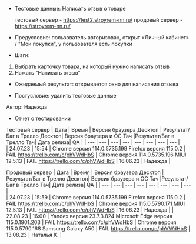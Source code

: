 * Тестовые данные: Написать отзыв о товаре

	тестовый сервер - https://test2.stroyrem-nn.ru/   продовый сервер - https://stroyrem-nn.ru/

* Предусловие: пользователь авторизован, открыт «Личный кабинет» / "Мои покупки", у пользователя есть покупки

* Шаги:
1.	Выбрать карточку товара, на который нужно написать отзыв
2.	Нажать "Написать отзыв"

* Ожидаемый результат: открывается окно для написания отзыва

* Постусловие: удалить тестовые данные

Автор: Надежда

* Отчет о тестировании
  
Тестовый сервер
| Дата | Время | Версия браузера Десктоп | Результат/Баг в Трелло Десктоп|  Версия браузера и ОС Тач |Результат/Баг в Трелло Тач| Дата релиза| QA  |
| --- | --- | --- | --- |  --- | --- | --- | --- |   
| 24.07.23 | 15:54 | Chrome версия 114.0.5735.199 Firefox версия 115.0.2 | FAIL https://trello.com/c/phVWdHbS | Chrome версия 114.0.5735.196 MIUI 12.5.13 | FAIL https://trello.com/c/phVWdHbS | 16.06.23 | Надежда |  

Продовый сервер
| Дата | Время | Версия браузера Десктоп | Результат/Баг в Трелло Десктоп|  Версия браузера и ОС Тач |Результат/Баг в Трелло Тач| Дата релиза| QA |
| --- | --- | --- | --- |  --- | --- | --- | --- |   
| 24.07.23 | 15:59 | Chrome версия 114.0.5735.199 Firefox версия 115.0.2 | FAIL https://trello.com/c/phVWdHbS | Chrome версия 115.0.5790.171 MIUI 12.5.13 | FAIL https://trello.com/c/phVWdHbS | 16.06.23 | Надежда | 
| 22.08.23 | 16:00 | Yandex версия 23.7.3.824  Microsoft Edge версия 115.0.1901.203 | FAIL https://trello.com/c/phVWdHbS | Chrome версия 115.0.5790.168 Samsung Galaxy A50 | FAIL https://trello.com/c/phVWdHbS | 13.08.23 | Наталья К. |  